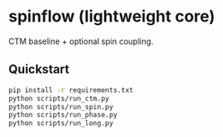 # spinflow (lightweight core)

CTM baseline + optional spin coupling.

## Quickstart
```bash
pip install -r requirements.txt
python scripts/run_ctm.py
python scripts/run_spin.py
python scripts/run_phase.py
python scripts/run_long.py
```
